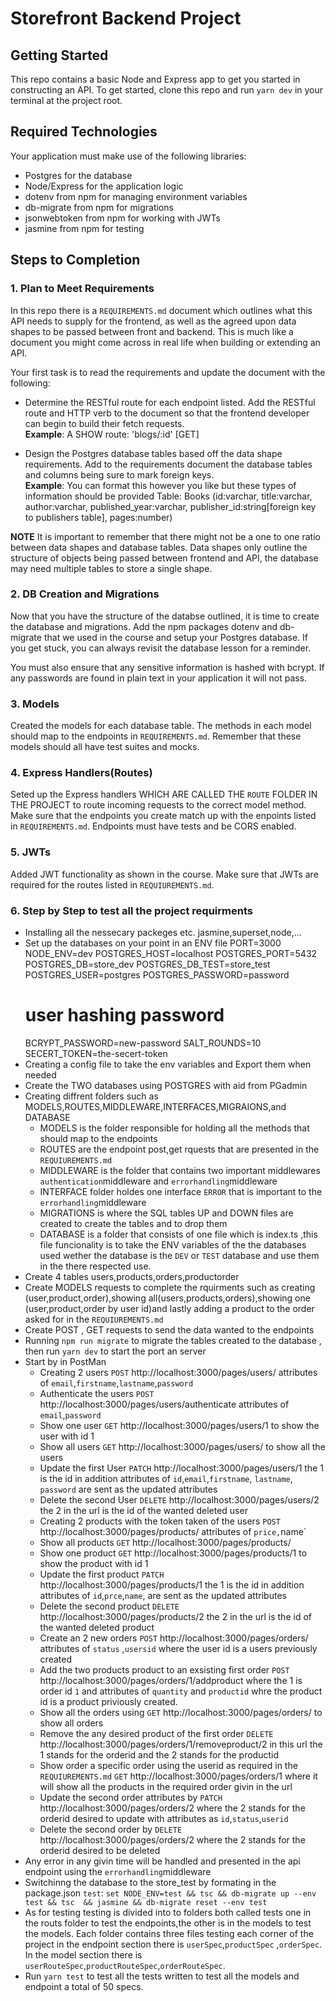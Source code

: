 # Storefront Backend Project

## Getting Started

This repo contains a basic Node and Express app to get you started in constructing an API. To get started, clone this repo and run `yarn dev` in your terminal at the project root.

## Required Technologies
Your application must make use of the following libraries:
- Postgres for the database
- Node/Express for the application logic
- dotenv from npm for managing environment variables
- db-migrate from npm for migrations
- jsonwebtoken from npm for working with JWTs
- jasmine from npm for testing

## Steps to Completion

### 1. Plan to Meet Requirements

In this repo there is a `REQUIREMENTS.md` document which outlines what this API needs to supply for the frontend, as well as the agreed upon data shapes to be passed between front and backend. This is much like a document you might come across in real life when building or extending an API. 

Your first task is to read the requirements and update the document with the following:
- Determine the RESTful route for each endpoint listed. Add the RESTful route and HTTP verb to the document so that the frontend developer can begin to build their fetch requests.    
**Example**: A SHOW route: 'blogs/:id' [GET] 

- Design the Postgres database tables based off the data shape requirements. Add to the requirements document the database tables and columns being sure to mark foreign keys.   
**Example**: You can format this however you like but these types of information should be provided
Table: Books (id:varchar, title:varchar, author:varchar, published_year:varchar, publisher_id:string[foreign key to publishers table], pages:number)

**NOTE** It is important to remember that there might not be a one to one ratio between data shapes and database tables. Data shapes only outline the structure of objects being passed between frontend and API, the database may need multiple tables to store a single shape. 

### 2.  DB Creation and Migrations

Now that you have the structure of the databse outlined, it is time to create the database and migrations. Add the npm packages dotenv and db-migrate that we used in the course and setup your Postgres database. If you get stuck, you can always revisit the database lesson for a reminder. 

You must also ensure that any sensitive information is hashed with bcrypt. If any passwords are found in plain text in your application it will not pass.

### 3. Models

Created the models for each database table. The methods in each model should map to the endpoints in `REQUIREMENTS.md`. Remember that these models should all have test suites and mocks.

### 4. Express Handlers(Routes)

Seted up the Express handlers WHICH ARE CALLED THE `ROUTE` FOLDER IN THE PROJECT to route incoming requests to the correct model method. Make sure that the endpoints you create match up with the enpoints listed in `REQUIREMENTS.md`. Endpoints must have tests and be CORS enabled. 

### 5. JWTs

Added JWT functionality as shown in the course. Make sure that JWTs are required for the routes listed in `REQUIUREMENTS.md`.

### 6. Step by Step to test all the project requirments
- Installing all the nessecary packeges etc. jasmine,superset,node,...
- Set up the databases on your point in  an ENV file
   PORT=3000
   NODE_ENV=dev
   POSTGRES_HOST=localhost
   POSTGRES_PORT=5432
   POSTGRES_DB=store_dev
   POSTGRES_DB_TEST=store_test
   POSTGRES_USER=postgres
   POSTGRES_PASSWORD=password
   # user hashing password
   BCRYPT_PASSWORD=new-password
   SALT_ROUNDS=10
   SECERT_TOKEN=the-secert-token
- Creating a config file to take the env variables and Export them when needed   
- Create the TWO databases using POSTGRES with aid from PGadmin    
- Creating diffrent folders such as MODELS,ROUTES,MIDDLEWARE,INTERFACES,MIGRAIONS,and DATABASE
   - MODELS is the folder responsible for holding all the methods that should map to the endpoints
   - ROUTES are the endpoint post,get rquests that are presented in the `REQUIUREMENTS.md`
   - MIDDLEWARE is the folder that contains two important middlewares `authentication`middleware and `errorhandling`middleware
   - INTERFACE folder holdes one interface `ERROR` that is important to the `errorhandling`middleware
   - MIGRATIONS is where the SQL tables UP and DOWN files are created to create the tables and to drop them
   - DATABASE is a folder that consists of one file which is index.ts ,this file funcionality is to take the ENV variables of the the databases 
     used wether the database is the `DEV` or `TEST` database and use them in the there respected use.
- Create 4 tables users,products,orders,productorder
- Create MODELS requests to complete the rquirments such as creating (user,product,order),showing all(users,products,orders),showing one
   (user,product,order by user id)and lastly adding a product to the order asked for in the `REQUIUREMENTS.md`
- Create POST , GET requests to send the data wanted to the endpoints
- Running `npm run migrate` to migrate the tables created to the database , then run `yarn dev` to start the port an server
- Start by in PostMan
   - Creating 2 users `POST` http://localhost:3000/pages/users/ attributes of `email`,`firstname`,`lastname`,`password`
   - Authenticate the users `POST` http://localhost:3000/pages/users/authenticate attributes of `email`,`password`
   - Show one user `GET` http://localhost:3000/pages/users/1 to show the user with id 1
   - Show all users `GET` http://localhost:3000/pages/users/ to show all the users
   - Update the first User `PATCH` http://localhost:3000/pages/users/1 the 1 is the id in addition attributes of `id`,`email`,`firstname`,
     `lastname`, `password` are sent as the updated attributes
   - Delete the second User `DELETE` http://localhost:3000/pages/users/2 the 2 in the url is the id of the wanted deleted user
   - Creating 2 products with the token taken of the users `POST` http://localhost:3000/pages/products/ attributes of `price,`name`
   - Show all products `GET` http://localhost:3000/pages/products/
   - Show one product `GET` http://localhost:3000/pages/products/1 to show the product with id 1
   - Update the first product `PATCH` http://localhost:3000/pages/products/1 the 1 is the id in addition attributes of `id`,`prce`,`name`,
     are sent as the updated attributes
   - Delete the second product `DELETE` http://localhost:3000/pages/products/2 the 2 in the url is the id of the wanted deleted product
   - Create an 2 new orders `POST` http://localhost:3000/pages/orders/ attributes of `status` ,`usersid` where the user id is a users previously created 
   - Add the two products product to an exsisting first order `POST` http://localhost:3000/pages/orders/1/addproduct where the 1 is order id `1` and 
     attributes of `quantity` and `productid` whre the product id is a product priviously created.
   - Show all the orders using `GET` http://localhost:3000/pages/orders/ to show all orders
   - Remove the any desired product of the first order `DELETE` http://localhost:3000/pages/orders/1/removeproduct/2 in this url the 1 stands for 
     the orderid and the 2 stands for the productid 
   - Show order a specific order using the userid as required in the `REQUIUREMENTS.md` `GET` http://localhost:3000/pages/orders/1 where it will show 
     all the products in the required order givin in the url
   - Update the second order attributes by `PATCH` http://localhost:3000/pages/orders/2 where the 2 stands for the orderid desired to update with 
     attributes as `id`,`status`,`userid`
   - Delete the second order by `DELETE` http://localhost:3000/pages/orders/2 where the 2 stands for the orderid desired to be deleted
- Any error in any givin time will be handled and presented in the api endpoint using the `errorhandling`middleware 
- Switchinng the database to the store_test by formating in the package.json `test`: `set NODE_ENV=test && tsc && db-migrate up --env test && tsc 
   && jasmine && db-migrate reset --env test`
- As for testing testing is divided into to folders both called tests one in the routs folder to test the endpoints,the other is in the 
  models to test the models. Each folder contains three files testing each corner of the project in the endpoint section there is `userSpec`,`productSpec`
  ,`orderSpec`. In the model section there is `userRouteSpec`,`productRouteSpec`,`orderRouteSpec`.
- Run `yarn test` to test all the tests written to test all the models and endpoint a total of 50 specs.    
